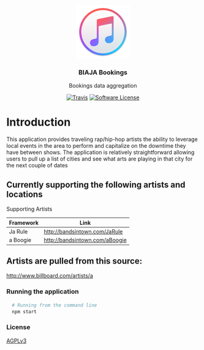 <p align="center">
  <img alt="GitHub Logo" src="docs/itunes_logo.png" height="140" />
  <h3 align="center">BIAJA Bookings</h3>
  <p align="center">Bookings data aggregation</p>
  <p align="center">
    <a href="https://travis-ci.com/oshalygin/biaja-bookings"><img alt="Travis" src="https://travis-ci.com/oshalygin/biaja-bookings.svg?branch=master"></a>
    <a href="/LICENSE.md"><img alt="Software License" src="https://img.shields.io/badge/license-MIT-brightgreen.svg?style=flat-square"></a>
  </p>
</p>

# Introduction

This application provides traveling rap/hip-hop artists the ability to leverage local events in the area to perform and capitalize on the downtime they have between shows.  The application is relatively straightforward allowing users to pull up a list of cities and see what arts are playing in that city for the next couple of dates

## Currently supporting the following artists and locations

Supporting Artists

| Framework   | Link         |
|-------------|--------------|
| Ja Rule     | http://bandsintown.com/JaRule |
| a Boogie    | http://bandsintown.com/aBoogie |

## Artists are pulled from this source:

http://www.billboard.com/artists/a

### Running the application

```bash
  # Running from the command line
  npm start
```

### License

[AGPLv3](LICENSE)
